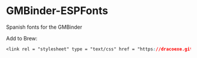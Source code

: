 # GMBinder-ESPFonts
Spanish fonts for the GMBinder



Add to Brew:
``` css
<link rel = "stylesheet" type = "text/css" href = "https://dracoexe.github.io/GMBinder-ESPFonts/ESPFonts_v1.css"/>
